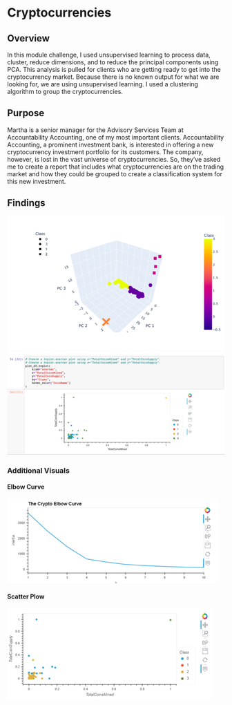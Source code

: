 # Cryptocurrencies
## Overview 
In this module challenge, I used unsupervised learning to process data, cluster, reduce dimensions, and to reduce the principal components using PCA. This analysis is pulled for clients who are getting ready to get into the cryptocurrency market. Because there is no known output for what we are looking for, we are using unsupervised learning. I used a clustering algorithm to group the cryptocurrencies.
## Purpose
Martha is a senior manager for the Advisory Services Team at Accountability Accounting, one of my most important clients. Accountability Accounting, a prominent investment bank, is interested in offering a new cryptocurrency investment portfolio for its customers. The company, however, is lost in the vast universe of cryptocurrencies. So, they’ve asked me to create a report that includes what cryptocurrencies are on the trading market and how they could be grouped to create a classification system for this new investment.

## Findings
![Screenshot](https://github.com/salvamike/Cryptocurrencies/blob/main/mck1.png)
![Screenshot](https://github.com/salvamike/Cryptocurrencies/blob/main/mck2.png)

### Additional Visuals

#### Elbow Curve
![Screenshot](https://github.com/salvamike/cryptocurrencies/blob/main/Elbow_Curve.png)

#### Scatter Plow
![Screenshot](https://github.com/salvamike/cryptocurrencies/blob/main/Scatter_Plot.png)